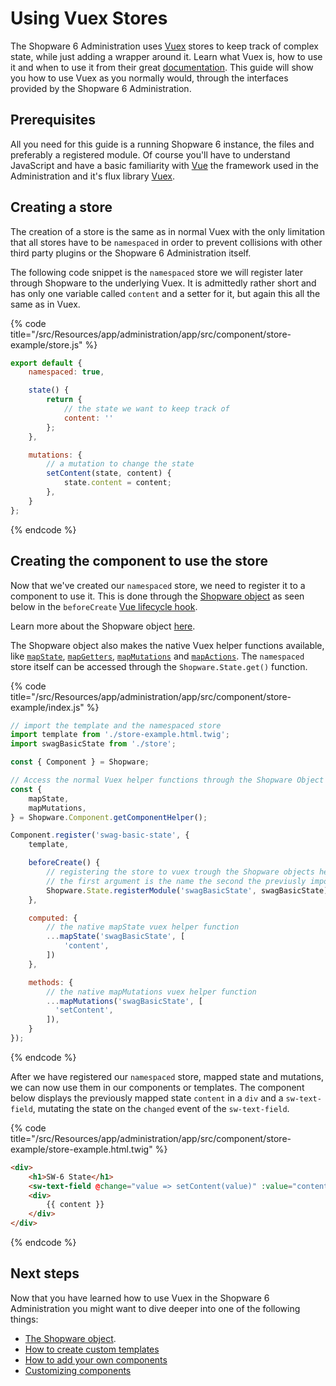 # Using Vuex Stores

The Shopware 6 Administration uses [Vuex](https://vuex.vuejs.org/) stores to keep track of complex state, while just adding a wrapper around it.
Learn what Vuex is, how to use it and when to use it from their great [documentation](https://vuex.vuejs.org/).
This guide will show you how to use Vuex as you normally would, through the interfaces provided by the Shopware 6 Administration.

## Prerequisites

All you need for this guide is a running Shopware 6 instance, the files and preferably a registered module. 
Of course you'll have to understand JavaScript and have a basic familiarity with [Vue](https://vuejs.org/) the framework used in the Administration and it's flux library [Vuex](https://vuex.vuejs.org/).

## Creating a store

The creation of a store is the same as in normal Vuex with the only limitation that all stores have to be `namespaced` in order to prevent collisions with other third party plugins or the Shopware 6 Administration itself.

The following code snippet is the `namespaced` store we will register later through Shopware to the underlying Vuex.
It is admittedly rather short and has only one variable called `content` and a setter for it, but again this all the same as in Vuex.

{% code title="<plugin-root>/src/Resources/app/administration/app/src/component/store-example/store.js" %}
```javascript
export default {
    namespaced: true,

    state() {
        return {
            // the state we want to keep track of
            content: ''
        };
    },

    mutations: {
        // a mutation to change the state
        setContent(state, content) {
            state.content = content;
        },
    }
};
```
{% endcode %}

## Creating the component to use the store

Now that we've created our `namespaced` store, we need to register it to a component to use it.
This is done through the [Shopware object](./the-shopware-object.md) as seen below in the `beforeCreate` [Vue lifecycle hook](https://vuejs.org/v2/guide/instance.html#Lifecycle-Diagram).

Learn more about the Shopware object [here](./the-shopware-object.md).

The Shopware object also makes the native Vuex helper functions available, like [`mapState`](https://vuex.vuejs.org/guide/state.html#the-mapstate-helper), [`mapGetters`](https://vuex.vuejs.org/guide/getters.html#the-mapgetters-helper), [`mapMutations`](https://vuex.vuejs.org/guide/mutations.html#committing-mutations-in-components) and [`mapActions`](https://vuex.vuejs.org/guide/actions.html#dispatching-actions-in-components).
The `namespaced` store itself can be accessed through the `Shopware.State.get()` function.

{% code title="<plugin-root>/src/Resources/app/administration/app/src/component/store-example/index.js" %}
```javascript
// import the template and the namespaced store
import template from './store-example.html.twig';
import swagBasicState from './store';

const { Component } = Shopware;

// Access the normal Vuex helper functions through the Shopware Object
const { 
    mapState,
    mapMutations,
} = Shopware.Component.getComponentHelper();

Component.register('swag-basic-state', {
    template,

    beforeCreate() {
        // registering the store to vuex trough the Shopware objects helper function
        // the first argument is the name the second the previusly imported namespaced store
        Shopware.State.registerModule('swagBasicState', swagBasicState);
    },

    computed: {
        // the native mapState vuex helper function 
        ...mapState('swagBasicState', [
            'content',
        ])
    },

    methods: {
        // the native mapMutations vuex helper function
        ...mapMutations('swagBasicState', [
          'setContent',
        ]),
    }
});
```
{% endcode %}

After we have registered our `namespaced` store, mapped state and mutations, we can now use them in our components or templates.
The component below displays the previously mapped state `content` in a `div` and a `sw-text-field`, mutating the state on the `changed` event of the `sw-text-field`.

{% code title="<plugin-root>/src/Resources/app/administration/app/src/component/store-example/store-example.html.twig" %}
```html
<div>
	<h1>SW-6 State</h1>
	<sw-text-field @change="value => setContent(value)" :value="content"></sw-text-field>
	<div>
		{{ content }}
	</div>
</div>
```
{% endcode %}

## Next steps

Now that you have learned how to use Vuex in the Shopware 6 Administration you might want to dive deeper into one of the following things:

* [The Shopware object](./the-shopware-object.md).
* [How to create custom templates](./writing-templates.md)
* [How to add your own components](./add-custom-component.md)
* [Customizing components](./add-custom-route.md)
